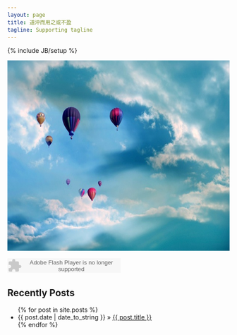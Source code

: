 ```yaml
---
layout: page
title: 道沖而用之或不盈
tagline: Supporting tagline
---
```

{% include JB/setup %}


  
<img src="/assets/images/p.jpg" width="700" height="432">



<embed src="http://www.xiami.com/widget/0_1320787/singlePlayer.swf" type="application/x-shockwave-flash" width="257" height="33" wmode="transparent"></embed>

## Recently Posts

<ul class="posts">
  {% for post in site.posts %}
    <li><span>{{ post.date | date_to_string }}</span> &raquo;
	<a href="{{ BASE_PATH }}{{ post.url }}">{{ post.title }}</a></li>
  {% endfor %}
</ul>




